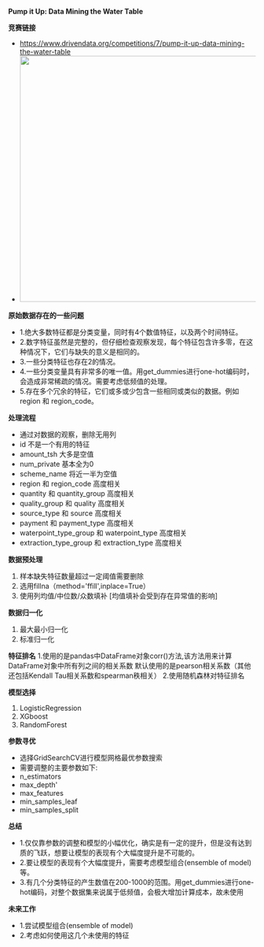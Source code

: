 **Pump it Up: Data Mining the Water Table**

**竞赛链接**
+ <https://www.drivendata.org/competitions/7/pump-it-up-data-mining-the-water-table>
+ <img src="https://github.com/jiwawa112/Competition/tree/master/Data-Mining-the-Water-Table/images/rank.png" width="500">


**原始数据存在的一些问题**
+ 1.绝大多数特征都是分类变量，同时有4个数值特征，以及两个时间特征。
+ 2.数字特征虽然是完整的，但仔细检查观察发现，每个特征包含许多零，在这种情况下，它们与缺失的意义是相同的。
+ 3.一些分类特征也存在2的情况。
+ 4.一些分类变量具有非常多的唯一值。用get_dummies进行one-hot编码时，会造成非常稀疏的情况。需要考虑低频值的处理。
+ 5.存在多个冗余的特征，它们或多或少包含一些相同或类似的数据。例如region 和 region_code。

**处理流程**
+ 通过对数据的观察，删除无用列
+ id 不是一个有用的特征
+ amount_tsh 大多是空值
+ num_private 基本全为0 
+ scheme_name 将近一半为空值
+ region 和 region_code 高度相关
+ quantity 和 quantity_group 高度相关
+ quality_group 和 quality 高度相关
+ source_type 和 source 高度相关
+ payment 和 payment_type 高度相关
+ waterpoint_type_group 和 waterpoint_type 高度相关
+ extraction_type_group 和 extraction_type 高度相关

**数据预处理**
1. 样本缺失特征数量超过一定阈值需要删除
2. 选用fillna（method='ffill',inplace=True）
3. 使用列均值/中位数/众数填补 [均值填补会受到存在异常值的影响]

**数据归一化**
1. 最大最小归一化
2. 标准归一化

**特征排名**
1.使用的是pandas中DataFrame对象corr()方法,该方法用来计算DataFrame对象中所有列之间的相关系数
默认使用的是pearson相关系数（其他还包括Kendall Tau相关系数和spearman秩相关）
2.使用随机森林对特征排名

**模型选择**
1. LogisticRegression
2. XGboost
3. RandomForest

**参数寻优**
+ 选择GridSearchCV进行模型网格最优参数搜索
+ 需要调整的主要参数如下:
+ n_estimators
+ max_depth'       
+ max_features
+ min_samples_leaf
+ min_samples_split

**总结**
+ 1.仅仅靠参数的调整和模型的小幅优化，确实是有一定的提升，但是没有达到质的飞跃，想要让模型的表现有个大幅度提升是不可能的。
+ 2.要让模型的表现有个大幅度提升，需要考虑模型组合(ensemble of model)等。
+ 3.有几个分类特征的产生数值在200-1000的范围。用get_dummies进行one-hot编码，对整个数据集来说属于低频值，会极大增加计算成本，故未使用

**未来工作**
+ 1.尝试模型组合(ensemble of model)
+ 2.考虑如何使用这几个未使用的特征

